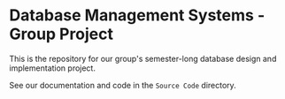 # Database Management Systems - Group Project

This is the repository for our group's semester-long database design and implementation project.

See our documentation and code in the `Source Code` directory.
